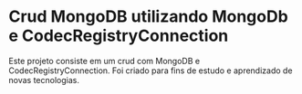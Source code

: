 # Crud MongoDB utilizando MongoDb e CodecRegistryConnection
Este projeto consiste em um crud com MongoDB e CodecRegistryConnection. Foi criado para fins de estudo e aprendizado de novas tecnologias.
